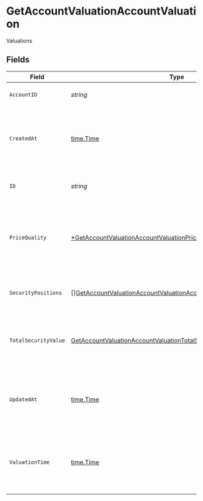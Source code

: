 # GetAccountValuationAccountValuation

Valuations


## Fields

| Field                                                                                                                                                                                              | Type                                                                                                                                                                                               | Required                                                                                                                                                                                           | Description                                                                                                                                                                                        |
| -------------------------------------------------------------------------------------------------------------------------------------------------------------------------------------------------- | -------------------------------------------------------------------------------------------------------------------------------------------------------------------------------------------------- | -------------------------------------------------------------------------------------------------------------------------------------------------------------------------------------------------- | -------------------------------------------------------------------------------------------------------------------------------------------------------------------------------------------------- |
| `AccountID`                                                                                                                                                                                        | *string*                                                                                                                                                                                           | :heavy_check_mark:                                                                                                                                                                                 | Account unique identifier.                                                                                                                                                                         |
| `CreatedAt`                                                                                                                                                                                        | [time.Time](https://pkg.go.dev/time#Time)                                                                                                                                                          | :heavy_check_mark:                                                                                                                                                                                 | Date and time when the resource was created. [RFC 3339-5](https://datatracker.ietf.org/doc/html/rfc3339#section-5.6), [ISO8601 UTC](https://www.iso.org/iso-8601-date-and-time-format.html)        |
| `ID`                                                                                                                                                                                               | *string*                                                                                                                                                                                           | :heavy_check_mark:                                                                                                                                                                                 | Account valuation unique identifier.                                                                                                                                                               |
| `PriceQuality`                                                                                                                                                                                     | [*GetAccountValuationAccountValuationPriceQuality](../../models/operations/getaccountvaluationaccountvaluationpricequality.md)                                                                     | :heavy_minus_sign:                                                                                                                                                                                 | Price quality used for the calculation of the account valuation.<br/>* EOD - end of day price                                                                                                      |
| `SecurityPositions`                                                                                                                                                                                | [][GetAccountValuationAccountValuationAccountValuationSecurityPosition](../../models/operations/getaccountvaluationaccountvaluationaccountvaluationsecurityposition.md)                            | :heavy_minus_sign:                                                                                                                                                                                 | Positions associated with this account valuation.                                                                                                                                                  |
| `TotalSecurityValue`                                                                                                                                                                               | [GetAccountValuationAccountValuationTotalSecurityValue](../../models/operations/getaccountvaluationaccountvaluationtotalsecurityvalue.md)                                                          | :heavy_check_mark:                                                                                                                                                                                 | Entity representing the monetary value by amount and currency.                                                                                                                                     |
| `UpdatedAt`                                                                                                                                                                                        | [time.Time](https://pkg.go.dev/time#Time)                                                                                                                                                          | :heavy_check_mark:                                                                                                                                                                                 | Date and time when the resource was last updated. [RFC 3339-5](https://datatracker.ietf.org/doc/html/rfc3339#section-5.6), [ISO8601 UTC](https://www.iso.org/iso-8601-date-and-time-format.html)   |
| `ValuationTime`                                                                                                                                                                                    | [time.Time](https://pkg.go.dev/time#Time)                                                                                                                                                          | :heavy_check_mark:                                                                                                                                                                                 | Date and time as of which the value was calculated. [RFC 3339-5](https://datatracker.ietf.org/doc/html/rfc3339#section-5.6), [ISO8601 UTC](https://www.iso.org/iso-8601-date-and-time-format.html) |